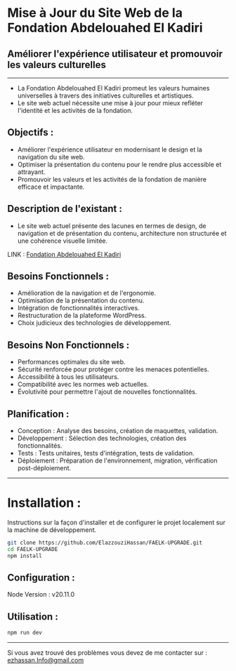 # Mise à Jour du Site Web de la Fondation Abdelouahed El Kadiri
## Améliorer l'expérience utilisateur et promouvoir les valeurs culturelles

---

- La Fondation Abdelouahed El Kadiri promeut les valeurs humaines universelles à travers des initiatives culturelles et artistiques.
- Le site web actuel nécessite une mise à jour pour mieux refléter l'identité et les activités de la fondation.

## **Objectifs** :

- Améliorer l'expérience utilisateur en modernisant le design et la navigation du site web.
- Optimiser la présentation du contenu pour le rendre plus accessible et attrayant.
- Promouvoir les valeurs et les activités de la fondation de manière efficace et impactante.

## **Description de l'existant** :

- Le site web actuel présente des lacunes en termes de design, de navigation et de présentation du contenu, architecture non structurée et une cohérence visuelle limitée.

LINK : [Fondation Abdelouahed El Kadiri](https://fondationaek.org/)

## **Besoins Fonctionnels** :
- Amélioration de la navigation et de l'ergonomie.
- Optimisation de la présentation du contenu.
- Intégration de fonctionnalités interactives.
- Restructuration de la plateforme WordPress.
- Choix judicieux des technologies de développement.

## **Besoins Non Fonctionnels** :
- Performances optimales du site web.
- Sécurité renforcée pour protéger contre les menaces potentielles.
- Accessibilité à tous les utilisateurs.
- Compatibilité avec les normes web actuelles.
- Évolutivité pour permettre l'ajout de nouvelles fonctionnalités.

## **Planification** :
- Conception : Analyse des besoins, création de maquettes, validation.
- Développement : Sélection des technologies, création des fonctionnalités.
- Tests : Tests unitaires, tests d'intégration, tests de validation.
- Déploiement : Préparation de l'environnement, migration, vérification post-déploiement.

---

# Installation :
Instructions sur la façon d'installer et de configurer le projet localement sur la machine de développement.
```bash
git clone https://github.com/ElazzouziHassan/FAELK-UPGRADE.git
cd FAELK-UPGRADE
npm install
```

## Configuration :
 
 Node Version : v20.11.0

## Utilisation :
```bash
npm run dev
```

---
Si vous avez trouvé des problèmes vous devez de me contacter sur : ezhassan.Info@gmail.com

